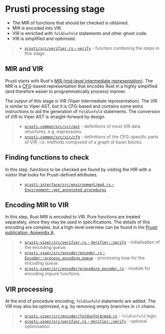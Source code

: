 # Prusti processing stage

- The MIR of functions that should be checked is obtained.
- MIR is encoded into VIR.
- VIR is enriched with `fold`/`unfold` statements and other ghost code.
- VIR is simplified and optimised.

> - [`prusti/src/verifier.rs` - `verify`](https://github.com/viperproject/prusti-dev/blob/143e673dc19b4c1363efade90ffee4f77641ec11/prusti/src/verifier.rs#L15-L72) - function combining the steps in this stage.

## MIR and VIR

Prusti starts with Rust's [MIR (mid-level intermediate representation)](https://rustc-dev-guide.rust-lang.org/mir/index.html). The MIR is a [CFG](https://en.wikipedia.org/wiki/Control-flow_graph)-based representation that encodes Rust in a highly simplified (and therefore easier to programmatically process) manner.

The output of this stage is VIR (Viper intermediate representation). The VIR is similar to Viper AST, but it is CFG-based and contains some extra instructions to aid the generation of `fold`/`unfold` statements. The conversion of VIR to Viper AST is straight-forward by design.

> - [`prusti-common/src/vir/ast`](https://github.com/viperproject/prusti-dev/tree/9ca9cd1b9bcfd9870691fa5a7a957a90987ba4af/prusti-common/src/vir/ast) - definitions of most VIR data structures, e.g. expressions.
> - [`prusti-common/src/vir/cfg`](https://github.com/viperproject/prusti-dev/tree/9ca9cd1b9bcfd9870691fa5a7a957a90987ba4af/prusti-common/src/vir/ast) - definitions of the CFG-specific parts of VIR, i.e. methods composed of a graph of basic blocks.

## Finding functions to check

In this step, functions to be checked are found by visiting the HIR with a visitor that looks for Prusti-defined attributes.

> - [`prusti-interface/src/environment/mod.rs` - `Environment::get_annotated_procedures`](https://github.com/viperproject/prusti-dev/blob/9ca9cd1b9bcfd9870691fa5a7a957a90987ba4af/prusti-interface/src/environment/mod.rs#L156-L161)

## Encoding MIR to VIR

In this step, Rust MIR is encoded to VIR. Pure functions are treated separately, since they may be used in specifications. The details of this encoding are complex, but a high-level overview can be found in the [Prusti publication, Appendix A](http://pm.inf.ethz.ch/publications/getpdf.php?bibname=Own&id=AstrauskasMuellerPoliSummers19.pdf#appendix.A).

> - [`prusti-viper/src/verifier.rs` - `Verifier::verify`](https://github.com/viperproject/prusti-dev/blob/143e673dc19b4c1363efade90ffee4f77641ec11/prusti-viper/src/verifier.rs#L237-L241) - initialisation of the encoding queue.
> - [`prusti-viper/src/encoder/encoder.rs` - `Encoder::process_encoding_queue`](https://github.com/viperproject/prusti-dev/blob/143e673dc19b4c1363efade90ffee4f77641ec11/prusti-viper/src/encoder/encoder.rs#L1653-L1682) - processing loop for the encoding queue.
> - [`prusti-viper/src/encoder/procedure_encoder.rs`](https://github.com/viperproject/prusti-dev/blob/143e673dc19b4c1363efade90ffee4f77641ec11/prusti-viper/src/encoder/procedure_encoder.rs) - module for encoding impure functions.

## VIR processing

At the end of procedure encoding, `fold`/`unfold` statements are added. The VIR may also be optimised, e.g. by removing empty branches in `if` chains.

> - [`prusti-viper/src/encoder/foldunfold/mod.rs`](https://github.com/viperproject/prusti-dev/blob/143e673dc19b4c1363efade90ffee4f77641ec11/prusti-viper/src/encoder/foldunfold/mod.rs) - `fold`/`unfold` logic.
> - [`prusti-viper/src/verifier.rs` - `Verifier::verify`](https://github.com/viperproject/prusti-dev/blob/143e673dc19b4c1363efade90ffee4f77641ec11/prusti-viper/src/verifier.rs#L246-L249) - optional optimisation.

